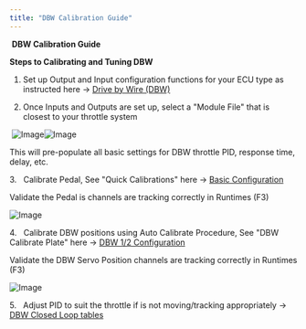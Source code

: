 ```yaml
---
title: "DBW Calibration Guide"
---
```


&nbsp;**DBW Calibration Guide**



**Steps to Calibrating and Tuning DBW**




1. Set up Output and Input configuration functions for your ECU type as instructed here -\> [Drive by Wire (DBW)](<DBW.md>)


2. Once Inputs and Outputs are set up, select a "Module File" that is closest to your throttle system

&nbsp;![Image](</lib/NewItem869.png>)![Image](</lib/NewItem870.png>)

This will pre-populate all basic settings for DBW throttle PID, response time, delay, etc. &nbsp;


&#51;. &nbsp; Calibrate Pedal, See "Quick Calibrations" here -\> [Basic Configuration](<Newtopic18.md>)

Validate the Pedal is channels are tracking correctly in Runtimes (F3)&nbsp;

![Image](</lib/NewItem871.png>)


&#52;. &nbsp; Calibrate DBW positions using Auto Calibrate Procedure, See "DBW Calibrate Plate" here -\> [DBW 1/2 Configuration](<DBWSetup.md>)

Validate the DBW Servo Position channels are tracking correctly in Runtimes (F3)

![Image](</lib/NewItem872.png>)


&#53;. &nbsp; Adjust PID to suit the throttle if is not moving/tracking appropriately -\> [DBW Closed Loop tables](<Newtopic47.md>)


